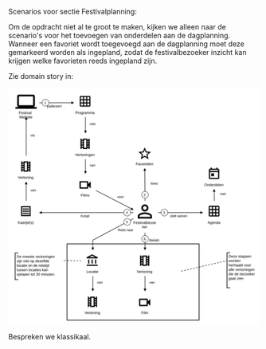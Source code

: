 Scenarios voor sectie Festivalplanning:

Om de opdracht niet al te groot te maken, kijken we alleen naar de scenario's voor het toevoegen van onderdelen aan de dagplanning. 
Wanneer een favoriet wordt toegevoegd aan de dagplanning moet deze gemarkeerd worden als ingepland, zodat de festivalbezoeker inzicht kan krijgen welke favorieten reeds ingepland zijn. 

Zie domain story in:

![Domain Story](../../casusbeschrijving/images/Filmfestivalplanner.egn.svg)

Bespreken we klassikaal.